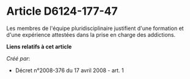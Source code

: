 # Article D6124-177-47

Les membres de l'équipe pluridisciplinaire justifient d'une formation et d'une expérience attestées dans la prise en charge
des addictions.

**Liens relatifs à cet article**

_Créé par_:

  - Décret n°2008-376 du 17 avril 2008 - art. 1
